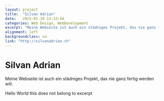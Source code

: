```yaml
---
layout: project
title:  "Silvan Adrian"
date:   2015-01-10 13:33:44
categories: Web Design, WebDevelopment
excerpt: "Meine Webseite ist auch ein städniges Projekt, das nie ganz fertig werden will."
alignment: left
backgroundclass: va
link: "http://silvanadrian.ch"
---
```


<div class="project-text">
<h1>Silvan Adrian</h1>

Meine Webseite ist auch ein städniges Projekt, das nie  ganz fertig werden will.  
  
Hello World this does not belong to excerpt
</div>